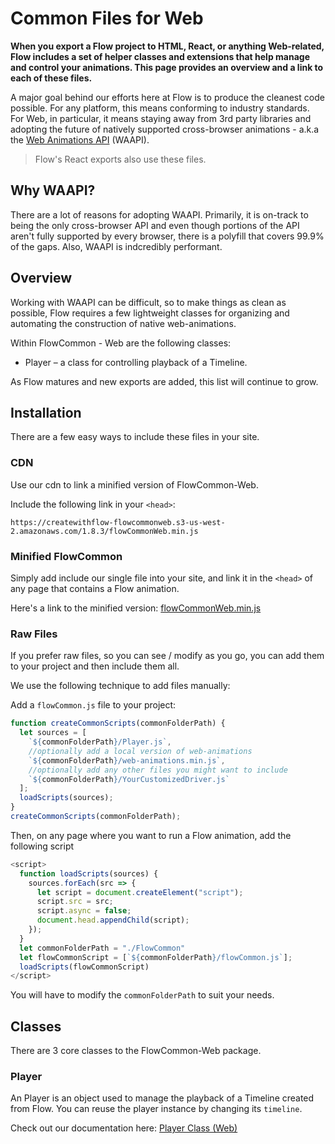 # Common Files for Web
**When you export a Flow project to HTML, React, or anything Web-related, Flow includes a set of helper classes and extensions that help manage and control your animations. This page provides an overview and a link to each of these files.**

A major goal behind our efforts here at Flow is to produce the cleanest code possible. For any platform, this means conforming to industry standards. For Web, in particular, it means staying away from 3rd party libraries and adopting the future of natively supported cross-browser animations - a.k.a the [Web Animations API](https://developer.mozilla.org/en-US/docs/Web/API/Web_Animations_API) (WAAPI).

> Flow's React exports also use these files.

## Why WAAPI?
There are a lot of reasons for adopting WAAPI. Primarily, it is on-track to being the only cross-browser API and even though portions of the API aren't fully supported by every browser, there is a polyfill that covers 99.9% of the gaps. Also, WAAPI is indcredibly performant. 

## Overview
Working with WAAPI can be difficult, so to make things as clean as possible, Flow requires a few lightweight classes for organizing and automating the construction of native web-animations.

Within FlowCommon - Web are the following classes:

* Player – a class for controlling playback of a Timeline.

As Flow matures and new exports are added, this list will continue to grow.

## Installation
There are a few easy ways to include these files in your site.

### CDN
Use our cdn to link a minified version of FlowCommon-Web. 

Include the following link in your `<head>`:

```
https://createwithflow-flowcommonweb.s3-us-west-2.amazonaws.com/1.8.3/flowCommonWeb.min.js
```

### Minified FlowCommon
Simply add include our single file into your site, and link it in the `<head>` of any page that contains a Flow animation.

Here's a link to the minified version: [flowCommonWeb.min.js]()

### Raw Files
If you prefer raw files, so you can see / modify as you go, you can add them to your project and then include them all.

We use the following technique to add files manually:

Add a `flowCommon.js` file to your project:

```js
function createCommonScripts(commonFolderPath) {
  let sources = [
    `${commonFolderPath}/Player.js`,
    //optionally add a local version of web-animations
    `${commonFolderPath}/web-animations.min.js`,
    //optionally add any other files you might want to include
    `${commonFolderPath}/YourCustomizedDriver.js`
  ];
  loadScripts(sources);
}
createCommonScripts(commonFolderPath);
```

Then, on any page where you want to run a Flow animation, add the following script

```js
<script>
  function loadScripts(sources) {
    sources.forEach(src => {
      let script = document.createElement("script");
      script.src = src;
      script.async = false;
      document.head.appendChild(script);
    });
  }
  let commonFolderPath = "./FlowCommon"
  let flowCommonScript = [`${commonFolderPath}/flowCommon.js`];
  loadScripts(flowCommonScript)
</script>
```

You will have to modify the `commonFolderPath` to suit your needs.

## Classes
There are 3 core classes to the FlowCommon-Web package. 

### Player
An Player is an object used to manage the playback of a Timeline created from Flow. You can reuse the player instance by changing its `timeline`.

Check out our documentation here: [Player Class (Web)](https://createwithflow.com/api/flowcommon/web/player/)
